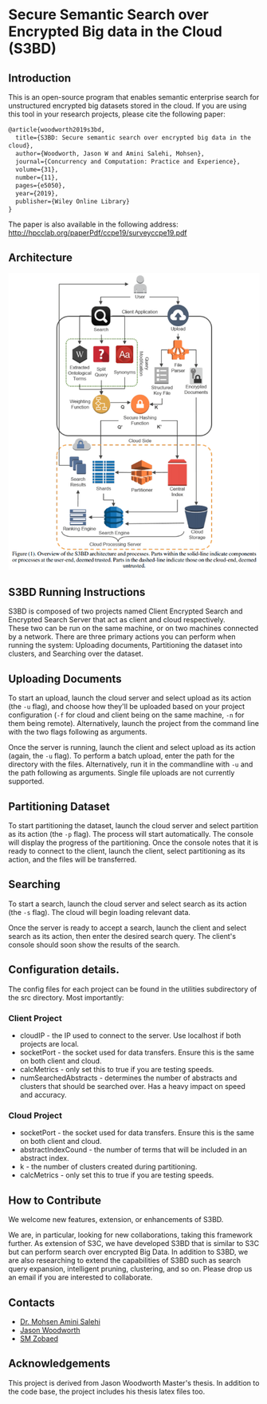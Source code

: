 # Secure Semantic Search over Encrypted Big data in the Cloud (S3BD)

## Introduction
This is an open-source program that enables semantic enterprise search for unstructured encrypted big datasets stored in the cloud. 
If you are using this tool in your research projects, please cite the following paper:
```
@article{woodworth2019s3bd,
  title={S3BD: Secure semantic search over encrypted big data in the cloud},
  author={Woodworth, Jason W and Amini Salehi, Mohsen},
  journal={Concurrency and Computation: Practice and Experience},
  volume={31},
  number={11},
  pages={e5050},
  year={2019},
  publisher={Wiley Online Library}
}
```
The paper is also available in the following address:
http://hpcclab.org/paperPdf/ccpe19/surveyccpe19.pdf
## Architecture
<p align="center"><img src="archi.png"></p>


## S3BD Running Instructions

S3BD is composed of two projects named Client Encrypted Search and Encrypted Search Server that act as client and cloud respectively.  
These two can be run on the same machine, or on two machines connected by a network.  There are three primary actions you can perform when running the system: Uploading documents, Partitioning the dataset into clusters, and Searching over the dataset.

## Uploading Documents

To start an upload, launch the cloud server and select upload as its action (the ``` -u ``` flag), and choose how they'll be uploaded based on your project configuration (``` -f ``` for cloud and client being on the same machine, ``` -n ``` for them being remote). Alternatively, launch the project from the command line with the two flags following as arguments.

Once the server is running, launch the client and select upload as its action (again, the ``` -u ``` flag).  To perform a batch upload, enter the path for the directory with the files.  Alternatively, run it in the commandline with ``` -u ``` and the path following as arguments.  Single file uploads are not currently supported.

## Partitioning Dataset

To start partitioning the dataset, launch the cloud server and select partition as its action (the ``` -p ``` flag).  The process will start automatically.  The console will display the progress of the partitioning.  Once the console notes that it is ready to connect to the client, launch the client, select partitioning as its action, and the files will be transferred.

## Searching

To start a search, launch the cloud server and select search as its action (the ``` -s ``` flag).  The cloud will begin loading relevant data.

Once the server is ready to accept a search, launch the client and select search as its action, then enter the desired search query.  The client's console should soon show the results of the search.

## Configuration details.

The config files for each project can be found in the utilities subdirectory of the src directory.  Most importantly:

### Client Project

  * cloudIP - the IP used to connect to the server. Use localhost if both projects are local.
  * socketPort - the socket used for data transfers. Ensure this is the same on both client and cloud.
  * calcMetrics - only set this to true if you are testing speeds.
  * numSearchedAbstracts - determines the number of abstracts and clusters that should be searched over.  Has a heavy impact on speed and accuracy.
  
### Cloud Project

  * socketPort - the socket used for data transfers.  Ensure this is the same on both client and cloud.
  * abstractIndexCound - the number of terms that will be included in an abstract index.
  * k - the number of clusters created during partitioning.
  * calcMetrics - only set this to true if you are testing speeds.

## How to Contribute
We welcome new features, extension, or enhancements of S3BD.

We are, in particular, looking for new collaborations, taking this framework further. As extension of S3C, we have developed S3BD that is similar to S3C but can perform search over encrypted Big Data. In addition to S3BD, we are also researching to extend the capabilities of S3BD such as search query expansion, intelligent pruning, clustering, and so on. Please drop us an email if you are interested to collaborate. 

## Contacts
* [Dr. Mohsen Amini Salehi](http://hpcclab.org/index.php/contact-us/)
* [Jason Woodworth](https://vrlab.cmix.louisiana.edu/people/jason-woodworth/)
* [SM Zobaed](zobaedsakib@gmail.com)
  
 ## Acknowledgements
 This project is derived from Jason Woodworth Master's thesis. In addition to the code base, the project includes his thesis latex files too.


